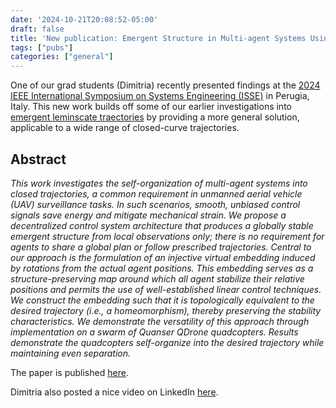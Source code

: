 ```yaml
---
date: '2024-10-21T20:08:52-05:00'
draft: false
title: 'New publication: Emergent Structure in Multi-agent Systems Using Geometric Embeddings'
tags: ["pubs"]
categories: ["general"]
---
```


One of our grad students (Dimitria) recently presented findings at the [2024 IEEE International Symposium on Systems Engineering (ISSE)](https://2024.ieeeisse.org/) in Perugia, Italy. This new work builds off some of our earlier investigations into [emergent leminscate traectories](https://ieeexplore.ieee.org/abstract/document/9931405) by providing a more general solution, applicable to a wide range of closed-curve trajectories. 

## Abstract
*This work investigates the self-organization of multi-agent systems into closed trajectories, a common requirement in unmanned aerial vehicle (UAV) surveillance tasks. In such scenarios, smooth, unbiased control signals save energy and mitigate mechanical strain. We propose a decentralized control system architecture that produces a globally stable emergent structure from local observations only; there is no requirement for agents to share a global plan or follow prescribed trajectories. Central to our approach is the formulation of an injective virtual embedding induced by rotations from the actual agent positions. This embedding serves as a structure-preserving map around which all agent stabilize their relative positions and permits the use of well-established linear control techniques. We construct the embedding such that it is topologically equivalent to the desired trajectory (i.e., a homeomorphism), thereby preserving the stability characteristics. We demonstrate the versatility of this approach through implementation on a swarm of Quanser QDrone quadcopters. Results demonstrate the quadcopters self-organize into the desired trajectory while maintaining even separation.*

The paper is published [here](https://ieeexplore.ieee.org/abstract/document/10741086).

Dimitria also posted a nice video on LinkedIn [here](https://www.linkedin.com/feed/update/urn:li:activity:7250623251280736257/).

